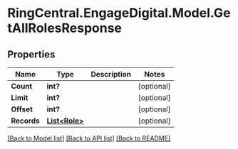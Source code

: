 # RingCentral.EngageDigital.Model.GetAllRolesResponse
## Properties

Name | Type | Description | Notes
------------ | ------------- | ------------- | -------------
**Count** | **int?** |  | [optional] 
**Limit** | **int?** |  | [optional] 
**Offset** | **int?** |  | [optional] 
**Records** | [**List&lt;Role&gt;**](Role.md) |  | [optional] 

[[Back to Model list]](../README.md#documentation-for-models) [[Back to API list]](../README.md#documentation-for-api-endpoints) [[Back to README]](../README.md)

